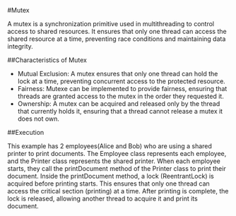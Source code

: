 #Mutex

A mutex is a synchronization primitive used in multithreading to control access to shared resources. 
It ensures that only one thread can access the shared resource at a time, preventing race conditions and maintaining data integrity.

##Characteristics of Mutex

- Mutual Exclusion: A mutex ensures that only one thread can hold the lock at a time, preventing concurrent access to the protected resource.
- Fairness: Mutexe can be implemented to provide fairness, ensuring that threads are granted access to the mutex in the order they requested it.
- Ownership: A mutex can be acquired and released only by the thread that currently holds it, ensuring that a thread cannot release a mutex it does not own.

##Execution

This example has 2 employees(Alice and Bob) who are using a shared printer to print documents.
The Employee class represents each employee, and the Printer class represents the shared printer.
When each employee starts, they call the printDocument method of the Printer class to print their document.
Inside the printDocument method, a lock (ReentrantLock) is acquired before printing starts.
This ensures that only one thread can access the critical section (printing) at a time.
After printing is complete, the lock is released, allowing another thread to acquire it and print its document.
